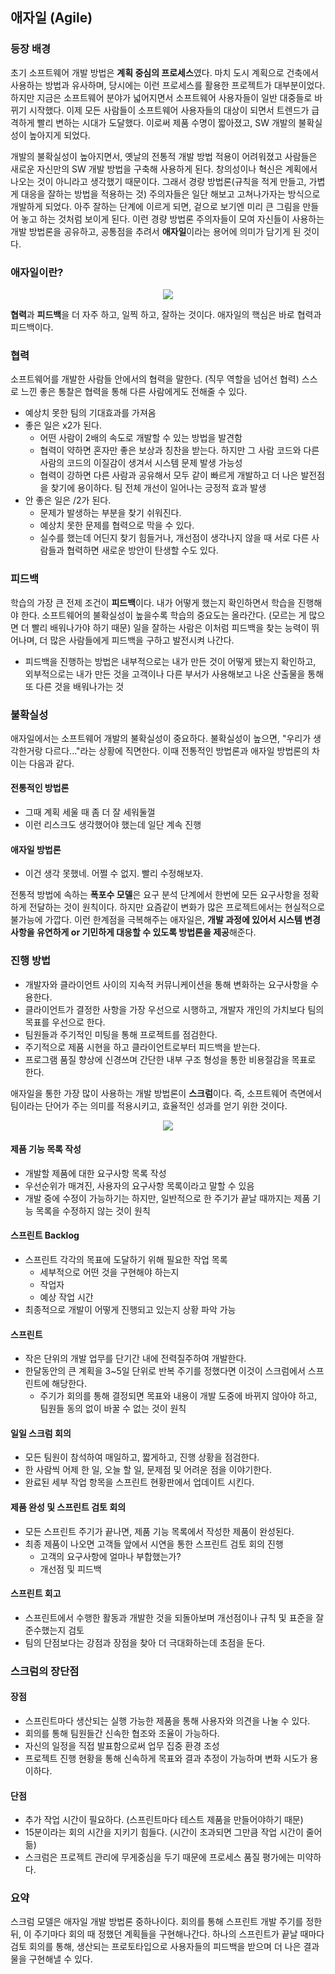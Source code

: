 ## 애자일 (Agile)

### 등장 배경 

초기 소프트웨어 개발 방법은 **계획 중심의 프로세스**였다. 마치 도시 계획으로 건축에서 사용하는 방법과 유사하며, 당시에는 이런 프로세스를 활용한 프로젝트가 대부분이었다. 하지만 지금은 소프트웨어 분야가 넓어지면서 소프트웨어 사용자들이 일반 대중들로 바뀌기 시작했다. 이제 모든 사람들이 소프트웨어 사용자들의 대상이 되면서 트렌드가 급격하게 빨리 변하는 시대가 도달했다. 이로써 제품 수명이 짧아졌고, SW 개발의 불확실성이 높아지게 되었다.

개발의 불확실성이 높아지면서, 옛날의 전통적 개발 방법 적용이 어려워졌고 사람들은 새로운 자신만의 SW 개발 방법을 구축해 사용하게 된다. 창의성이나 혁신은 계획에서 나오는 것이 아니라고 생각했기 때문이다. 그래서 경량 방법론(규칙을 적게 만들고, 가볍게 대응을 잘하는 방법을 적용하는 것) 주의자들은 일단 해보고 고쳐나가자는 방식으로 개발하게 되었다. 아주 잘하는 단계에 이르게 되면, 겉으로 보기엔 미리 큰 그림을 만들어 놓고 하는 것처럼 보이게 된다. 이런 경량 방법론 주의자들이 모여 자신들이 사용하는 개발 방법론을 공유하고, 공통점을 추려서 **애자일**이라는 용어에 의미가 담기게 된 것이다.

### 애자일이란?

<center><img src = "https://user-images.githubusercontent.com/78870076/132292427-e4f3b558-e7cf-4570-a6bd-2169a706f761.png"></center>

**협력**과 **피드백**을 더 자주 하고, 일찍 하고, 잘하는 것이다. 애자일의 핵심은 바로 협력과 피드백이다.

### 협력

소프트웨어를 개발한 사람들 안에서의 협력을 말한다. (직무 역할을 넘어선 협력) 스스로 느낀 좋은 통찰은 협력을 통해 다른 사람에게도 전해줄 수 있다. 

- 예상치 못한 팀의 기대효과를 가져옴
- 좋은 일은 x2가 된다.
    - 어떤 사람이 2배의 속도로 개발할 수 있는 방법을 발견함
    - 협력이 약하면 혼자만 좋은 보상과 칭찬을 받는다. 하지만 그 사람 코드와 다른 사람의 코드의 이질감이 생겨서 시스템 문제 발생 가능성
    - 협력이 강하면 다른 사람과 공유해서 모두 같이 빠르게 개발하고 더 나은 발전점을 찾기에 용이하다. 팀 전체 개선이 일어나는 긍정적 효과 발생
- 안 좋은 일은 /2가 된다.
    - 문제가 발생하는 부분을 찾기 쉬워진다.
    - 예상치 못한 문제를 협력으로 막을 수 있다.
    - 실수를 했는데 어딘지 찾기 힘들거나, 개선점이 생각나지 않을 때 서로 다른 사람들과 협력하면 새로운 방안이 탄생할 수도 있다.

### 피드백

학습의 가장 큰 전제 조건이 **피드백**이다. 내가 어떻게 했는지 확인하면서 학습을 진행해야 한다. 소프트웨어의 불확실성이 높을수록 학습의 중요도는 올라간다. (모르는 게 많으면 더 빨리 배워나가야 하기 때문) 일을 잘하는 사람은 이처럼 피드백을 찾는 능력이 뛰어나며, 더 많은 사람들에게 피드백을 구하고 발전시켜 나간다.

- 피드백을 진행하는 방법은 내부적으로는 내가 만든 것이 어떻게 됐는지 확인하고, 외부적으로는 내가 만든 것을 고객이나 다른 부서가 사용해보고 나온 산출물을 통해 또 다른 것을 배워나가는 것

### 불확실성

애자일에서는 소프트웨어 개발의 불확실성이 중요하다. 불확실성이 높으면, "우리가 생각한거랑 다르다..."라는 상황에 직면한다. 이때 전통적인 방법론과 애자일 방법론의 차이는 다음과 같다.

#### 전통적인 방법론

- 그때 계획 세울 때 좀 더 잘 세워둘껄
- 이런 리스크도 생각했어야 했는데 일단 계속 진행

#### 애자일 방법론

- 이건 생각 못했네. 어쩔 수 없지. 빨리 수정해보자.

전통적 방법에 속하는 **폭포수 모델**은 요구 분석 단계에서 한번에 모든 요구사항을 정확하게 전달하는 것이 원칙이다. 하지만 요즘같이 변화가 많은 프로젝트에서는 현실적으로 불가능에 가깝다. 이런 한계점을 극복해주는 애자일은, **개발 과정에 있어서 시스템 변경사항을 유연하게 or 기민하게 대응할 수 있도록 방법론을 제공**해준다.

### 진행 방법

- 개발자와 클라이언트 사이의 지속적 커뮤니케이션을 통해 변화하는 요구사항을 수용한다.
- 클라이언트가 결정한 사항을 가장 우선으로 시행하고, 개발자 개인의 가치보다 팀의 목표를 우선으로 한다.
- 팀원들과 주기적인 미팅을 통해 프로젝트를 점검한다.
- 주기적으로 제품 시현을 하고 클라이언트로부터 피드백을 받는다.
- 프로그램 품질 향상에 신경쓰며 간단한 내부 구조 형성을 통한 비용절감을 목표로 한다.

애자일을 통한 가장 많이 사용하는 개발 방법론이 **스크럼**이다. 즉, 소프트웨어 측면에서 팀이라는 단어가 주는 의미를 적용시키고, 효율적인 성과를 얻기 위한 것이다.

<center><img src = "https://user-images.githubusercontent.com/78870076/132293413-10e79beb-36a0-4102-8f47-7773c745da49.png"></center>

#### 제품 기능 목록 작성 

- 개발할 제품에 대한 요구사항 목록 작성
- 우선순위가 매겨진, 사용자의 요구사항 목록이라고 말할 수 있음 
- 개발 중에 수정이 가능하기는 하지만, 일반적으로 한 주기가 끝날 때까지는 제품 기능 목록을 수정하지 않는 것이 원칙

#### 스프린트 Backlog

- 스프린트 각각의 목표에 도달하기 위해 필요한 작업 목록 
    - 세부적으로 어떤 것을 구현해야 하는지
    - 작업자
    - 예상 작업 시간
- 최종적으로 개발이 어떻게 진행되고 있는지 상황 파악 가능

#### 스프린트 

- 작은 단위의 개발 업무를 단기간 내에 전력질주하여 개발한다.
- 한달동안의 큰 계획을 3~5일 단위로 반복 주기를 정했다면 이것이 스크럼에서 스프린트에 해당한다.
    - 주기가 회의를 통해 결정되면 목표와 내용이 개발 도중에 바뀌지 않아야 하고, 팀원들 동의 없이 바꿀 수 없는 것이 원칙

#### 일일 스크럼 회의 

- 모든 팀원이 참석하여 매일하고, 짧게하고, 진행 상황을 점검한다.
- 한 사람씩 어제 한 일, 오늘 할 일, 문제점 및 어려운 점을 이야기한다.
- 완료된 세부 작업 항목을 스프린트 현황판에서 업데이트 시킨다.

#### 제품 완성 및 스프린트 검토 회의

- 모든 스프린트 주기가 끝나면, 제품 기능 목록에서 작성한 제품이 완성된다.
- 최종 제품이 나오면 고객들 앞에서 시연을 통한 스프린트 검토 회의 진행
    - 고객의 요구사항에 얼마나 부합했는가?
    - 개선점 및 피드백 

#### 스프린트 회고

- 스프린트에서 수행한 활동과 개발한 것을 되돌아보며 개선점이나 규칙 및 표준을 잘 준수했는지 검토
- 팀의 단점보다는 강점과 장점을 찾아 더 극대화하는데 초점을 둔다.

### 스크럼의 장단점

#### 장점 

- 스프린트마다 생산되는 실행 가능한 제품을 통해 사용자와 의견을 나눌 수 있다.
- 회의를 통해 팀원들간 신속한 협조와 조율이 가능하다.
- 자신의 일정을 직접 발표함으로써 업무 집중 환경 조성
- 프로젝트 진행 현황을 통해 신속하게 목표와 결과 추정이 가능하며 변화 시도가 용이하다.

#### 단점 

- 추가 작업 시간이 필요하다. (스프린트마다 테스트 제품을 만들어야하기 때문)
- 15분이라는 회의 시간을 지키기 힘들다. (시간이 초과되면 그만큼 작업 시간이 줄어듦)
- 스크럼은 프로젝트 관리에 무게중심을 두기 때문에 프로세스 품질 평가에는 미약하다.

### 요약

스크럼 모델은 애자일 개발 방법론 중하나이다. 회의를 통해 스프린트 개발 주기를 정한 뒤, 이 주기마다 회의 때 정했던 계획들을 구현해나간다. 하나의 스프린트가 끝날 때마다 검토 회의를 통해, 생산되는 프로토타입으로 사용자들의 피드백을 받으며 더 나은 결과물을 구현해낼 수 있다.

